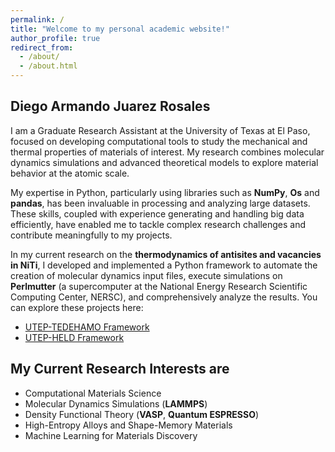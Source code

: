 ```yaml
---
permalink: /
title: "Welcome to my personal academic website!"
author_profile: true
redirect_from: 
  - /about/
  - /about.html
---
```



## Diego Armando Juarez Rosales

I am a Graduate Research Assistant at the University of Texas at El Paso, focused on developing computational tools to study the mechanical and thermal properties of materials of interest. My research combines molecular dynamics simulations and advanced theoretical models to explore material behavior at the atomic scale.

My expertise in Python, particularly using libraries such as **NumPy**, **Os** and **pandas**, has been invaluable in processing and analyzing large datasets. These skills, coupled with experience generating and handling big data efficiently, have enabled me to tackle complex research challenges and contribute meaningfully to my projects.

In my current research on the **thermodynamics of antisites and vacancies in NiTi**, I developed and implemented a Python framework to automate the creation of molecular dynamics input files, execute simulations on **Perlmutter** (a supercomputer at the National Energy Research Scientific Computing Center, NERSC), and comprehensively analyze the results. You can explore these projects here:  
- [UTEP-TEDEHAMO Framework](https://github.com/jamunozlab/UTEP-tedehamo)  
- [UTEP-HELD Framework](https://github.com/jamunozlab/UTEP-HELD)  


## My Current Research Interests are
- Computational Materials Science  
- Molecular Dynamics Simulations (**LAMMPS**)  
- Density Functional Theory (**VASP**, **Quantum ESPRESSO**)  
- High-Entropy Alloys and Shape-Memory Materials  
- Machine Learning for Materials Discovery  

<!--======-->

<!--A data-driven personal website-->
<!--======-->
<!--Like many other Jekyll-based GitHub Pages templates, Academic Pages makes you separate the website's content from its form. The content & metadata of your website are in structured markdown files, while various other files constitute the theme, specifying how to transform that content & metadata into HTML pages. You keep these various markdown (.md), YAML (.yml), HTML, and CSS files in a public GitHub repository. Each time you commit and push an update to the repository, the [GitHub pages](https://pages.github.com/) service creates static HTML pages based on these files, which are hosted on GitHub's servers free of charge.-->
<!---->
<!--Many of the features of dynamic content management systems (like Wordpress) can be achieved in this fashion, using a fraction of the computational resources and with far less vulnerability to hacking and DDoSing. You can also modify the theme to your heart's content without touching the content of your site. If you get to a point where you've broken something in Jekyll/HTML/CSS beyond repair, your markdown files describing your talks, publications, etc. are safe. You can rollback the changes or even delete the repository and start over - just be sure to save the markdown files! Finally, you can also write scripts that process the structured data on the site, such as [this one](https://github.com/academicpages/academicpages.github.io/blob/master/talkmap.ipynb) that analyzes metadata in pages about talks to display [a map of every location you've given a talk](https://academicpages.github.io/talkmap.html).-->
<!---->
<!--Getting started-->
<!--======-->
<!--1. Register a GitHub account if you don't have one and confirm your e-mail (required!)-->
<!--1. Fork [this template](https://github.com/academicpages/academicpages.github.io) by clicking the "Use this template" button in the top right. -->
<!--1. Go to the repository's settings (rightmost item in the tabs that start with "Code", should be below "Unwatch"). Rename the repository "[your GitHub username].github.io", which will also be your website's URL.-->
<!--1. Set site-wide configuration and create content & metadata (see below -- also see [this set of diffs](http://archive.is/3TPas) showing what files were changed to set up [an example site](https://getorg-testacct.github.io) for a user with the username "getorg-testacct")-->
<!--1. Upload any files (like PDFs, .zip files, etc.) to the files/ directory. They will appear at https://[your GitHub username].github.io/files/example.pdf.  -->
<!--1. Check status by going to the repository settings, in the "GitHub pages" section-->
<!---->
<!--Site-wide configuration-->
<!---------->
<!--The main configuration file for the site is in the base directory in [_config.yml](https://github.com/academicpages/academicpages.github.io/blob/master/_config.yml), which defines the content in the sidebars and other site-wide features. You will need to replace the default variables with ones about yourself and your site's github repository. The configuration file for the top menu is in [_data/navigation.yml](https://github.com/academicpages/academicpages.github.io/blob/master/_data/navigation.yml). For example, if you don't have a portfolio or blog posts, you can remove those items from that navigation.yml file to remove them from the header. -->
<!---->
<!--Create content & metadata-->
<!---------->
<!--For site content, there is one markdown file for each type of content, which are stored in directories like _publications, _talks, _posts, _teaching, or _pages. For example, each talk is a markdown file in the [_talks directory](https://github.com/academicpages/academicpages.github.io/tree/master/_talks). At the top of each markdown file is structured data in YAML about the talk, which the theme will parse to do lots of cool stuff. The same structured data about a talk is used to generate the list of talks on the [Talks page](https://academicpages.github.io/talks), each [individual page](https://academicpages.github.io/talks/2012-03-01-talk-1) for specific talks, the talks section for the [CV page](https://academicpages.github.io/cv), and the [map of places you've given a talk](https://academicpages.github.io/talkmap.html) (if you run this [python file](https://github.com/academicpages/academicpages.github.io/blob/master/talkmap.py) or [Jupyter notebook](https://github.com/academicpages/academicpages.github.io/blob/master/talkmap.ipynb), which creates the HTML for the map based on the contents of the _talks directory).-->
<!---->
<!--**Markdown generator**-->
<!---->
<!--The repository includes [a set of Jupyter notebooks](https://github.com/academicpages/academicpages.github.io/tree/master/markdown_generator-->
<!--) that converts a CSV containing structured data about talks or presentations into individual markdown files that will be properly formatted for the Academic Pages template. The sample CSVs in that directory are the ones I used to create my own personal website at stuartgeiger.com. My usual workflow is that I keep a spreadsheet of my publications and talks, then run the code in these notebooks to generate the markdown files, then commit and push them to the GitHub repository.-->
<!---->
<!--How to edit your site's GitHub repository-->
<!---------->
<!--Many people use a git client to create files on their local computer and then push them to GitHub's servers. If you are not familiar with git, you can directly edit these configuration and markdown files directly in the github.com interface. Navigate to a file (like [this one](https://github.com/academicpages/academicpages.github.io/blob/master/_talks/2012-03-01-talk-1.md) and click the pencil icon in the top right of the content preview (to the right of the "Raw | Blame | History" buttons). You can delete a file by clicking the trashcan icon to the right of the pencil icon. You can also create new files or upload files by navigating to a directory and clicking the "Create new file" or "Upload files" buttons. -->
<!---->
<!--Example: editing a markdown file for a talk-->
<!--![Editing a markdown file for a talk](/images/editing-talk.png)-->
<!---->
<!--For more info-->
<!---------->
<!--More info about configuring Academic Pages can be found in [the guide](https://academicpages.github.io/markdown/), the [growing wiki](https://github.com/academicpages/academicpages.github.io/wiki), and you can always [ask a question on GitHub](https://github.com/academicpages/academicpages.github.io/discussions). The [guides for the Minimal Mistakes theme](https://mmistakes.github.io/minimal-mistakes/docs/configuration/) (which this theme was forked from) might also be helpful.-->
